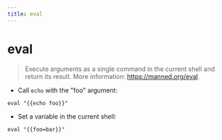 ```yaml
---
title: eval
---
```

# eval

> Execute arguments as a single command in the current shell and return its result.
> More information: <https://manned.org/eval>.

- Call `echo` with the "foo" argument:

`eval "{{echo foo}}"`

- Set a variable in the current shell:

`eval "{{foo=bar}}"`
